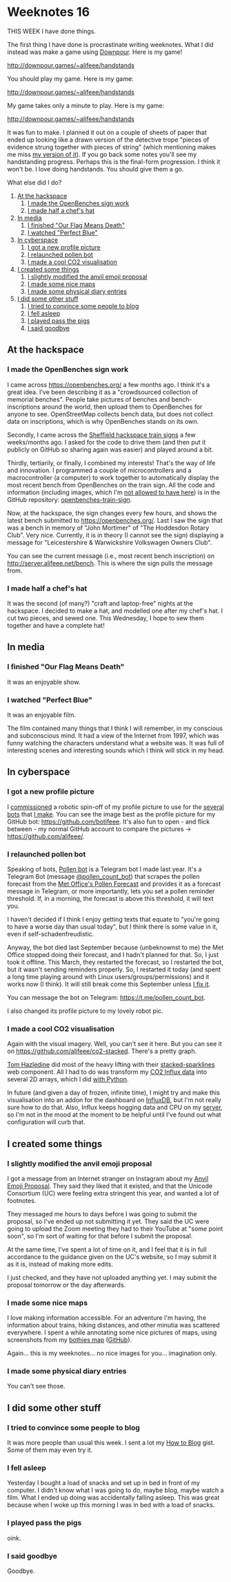 # Weeknotes 16

THIS WEEK I have done things.

The first thing I have done is procrastinate writing weeknotes. What I did instead was make a game using [Downpour](https://downpour.games/). Here is my game!

<http://downpour.games/~alifeee/handstands>

You should play my game. Here is my game:

<http://downpour.games/~alifeee/handstands>

My game takes only a minute to play. Here is my game:

<http://downpour.games/~alifeee/handstands>

It was fun to make. I planned it out on a couple of sheets of paper that ended up looking like a drawn version of the detective trope "pieces of evidence strung together with pieces of string" (which mentioning makes me miss [my version of it](https://www.instagram.com/p/CjGFoe9tXNo/)). If you go back some notes you'll see my handstanding progress. Perhaps this is the final-form progression. I think it won't be. I love doing handstands. You should give them a go.

What else did I do?

1. [At the hackspace](#at-the-hackspace)
   1. [I made the OpenBenches sign work](#i-made-the-openbenches-sign-work)
   2. [I made half a chef's hat](#i-made-half-a-chefs-hat)
2. [In media](#in-media)
   1. [I finished "Our Flag Means Death"](#i-finished-our-flag-means-death)
   2. [I watched "Perfect Blue"](#i-watched-perfect-blue)
3. [In cyberspace](#in-cyberspace)
   1. [I got a new profile picture](#i-got-a-new-profile-picture)
   2. [I relaunched pollen bot](#i-relaunched-pollen-bot)
   3. [I made a cool CO2 visualisation](#i-made-a-cool-co2-visualisation)
4. [I created some things](#i-created-some-things)
   1. [I slightly modified the anvil emoji proposal](#i-slightly-modified-the-anvil-emoji-proposal)
   2. [I made some nice maps](#i-made-some-nice-maps)
   3. [I made some physical diary entries](#i-made-some-physical-diary-entries)
5. [I did some other stuff](#i-did-some-other-stuff)
   1. [I tried to convince some people to blog](#i-tried-to-convince-some-people-to-blog)
   2. [I fell asleep](#i-fell-asleep)
   3. [I played pass the pigs](#i-played-pass-the-pigs)
   4. [I said goodbye](#i-said-goodbye)

## At the hackspace

### I made the OpenBenches sign work

I came across <https://openbenches.org/> a few months ago. I think it's a great idea. I've been describing it as a "crowdsourced collection of memorial benches". People take pictures of benches and bench-inscriptions around the world, then upload them to OpenBenches for anyone to see. OpenStreetMap collects bench data, but does not collect data on inscriptions, which is why OpenBenches stands on its own.

Secondly, I came across the [Sheffield hackspace train signs](https://github.com/sheffieldhackspace/train-signs) a few weeks/months ago. I asked for the code to drive them (and then put it publicly on GitHub so sharing again was easier) and played around a bit.

Thirdly, tertiarily, or finally, I combined my interests! That's the way of life and innovation. I programmed a couple of microcontrollers and a macrocontroller (a computer) to work together to automatically display the most recent bench from OpenBenches on the train sign. All the code and information (including images, which I'm [not allowed to have here](https://weeknotes.alifeee.co.uk/2023-51/)) is in the GitHub repository: [openbenches-train-sign](https://github.com/alifeee/openbenches-train-sign).

Now, at the hackspace, the sign changes every few hours, and shows the latest bench submitted to <https://openbenches.org/>. Last I saw the sign that was a bench in memory of "John Mortimer" of "The Hoddesdon Rotary Club". Very nice. Currently, it is in theory (I cannot see the sign) displaying a message for "Leicestershire & Warwickshire Volkswagen Owners Club".

You can see the current message (i.e., most recent bench inscription) on http://server.alifeee.net/bench. This is where the sign pulls the message from.

### I made half a chef's hat

It was the second (of many?) "craft and laptop-free" nights at the hackspace. I decided to make a hat, and modelled one after my chef's hat. I cut two pieces, and sewed one. This Wednesday, I hope to sew them together and have a complete hat!

## In media

### I finished "Our Flag Means Death"

It was an enjoyable show.

### I watched "Perfect Blue"

It was an enjoyable film.

The film contained many things that I think I will remember, in my conscious and subconscious mind. It had a view of the Internet from 1997, which was funny watching the characters understand what a website was. It was full of interesting scenes and interesting sounds which I think will stick in my head.

## In cyberspace

### I got a new profile picture

I [commissioned](https://www.instagram.com/sebgamer666) a robotic spin-off of my profile picture to use for the [several](https://github.com/alifeee/telegram-budgeter) [bots](https://github.com/alifeee/pollen_bot/) that [I make](https://github.com/botifeee). You can see the image best as the profile picture for my GitHub bot: <https://github.com/botifeee>. It's also fun to open - and flick between - my normal GitHub account to compare the pictures -> <https://github.com/alifeee/>.

### I relaunched pollen bot

Speaking of bots, [Pollen bot](https://github.com/alifeee/pollen_bot/) is a Telegram bot I made last year. It's a Telegram Bot (message [@pollen_count_bot](https://t.me/pollen_count_bot)) that scrapes the pollen forecast from the [Met Office's Pollen Forecast](https://www.metoffice.gov.uk/weather/warnings-and-advice/seasonal-advice/pollen-forecast) and provides it as a forecast message in Telegram, or more importantly, lets you set a pollen reminder threshold. If, in a morning, the forecast is above this threshold, it will text you.

I haven't decided if I think I enjoy getting texts that equate to "you're going to have a worse day than usual today", but I think there is some value in it, even if self-schadenfreudistic.

Anyway, the bot died last September because (unbeknownst to me) the Met Office stopped doing their forecast, and I hadn't planned for that. So, I just took it offline. This March, they restarted the forecast, so I restarted the bot, but it wasn't sending reminders properly. So, I restarted it today (and spent a long time playing around with Linux users/groups/permissions) and it works now (I think). It will still break come this September unless [I fix it](https://github.com/alifeee/pollen_bot/issues/5).

You can message the bot on Telegram: <https://t.me/pollen_count_bot>.

I also changed its profile picture to my lovely robot pic.

### I made a cool CO2 visualisation

Again with the visual imagery. Well, you can't see it here. But you can see it on <https://github.com/alifeee/co2-stacked>. There's a pretty graph.

[Tom Hazledine](https://github.com/tomhazledine) did most of the heavy lifting with their [stacked-sparklines](https://github.com/tomhazledine/stacked-sparklines/) web component. All I had to do was transform my [CO2 Influx data](https://github.com/alifeee/CO2-monitoring) into several 2D arrays, which I did [with Python](https://github.com/alifeee/co2-stacked/blob/main/csv_to_list-of-lists.py).

In future (and given a day of frozen, infinite time), I might try and make this visualisation into an addon for the dashboard on [InfluxDB](https://www.influxdata.com/), but I'm not really sure how to do that. Also, Influx keeps hogging data and CPU on my [server](https://server.alifeee.net/), so I'm not in the mood at the moment to be helpful until I've found out what configuration will curb that.

## I created some things

### I slightly modified the anvil emoji proposal

I got a message from an Internet stranger on Instagram about my [Anvil Emoji Proposal](https://docs.google.com/document/d/1eXBeP4E28YRlXuSK54jkX5DpcYN3q93m9bew21DoIe4/edit). They said they liked that it existed, and that the Unicode Consortium (UC) were feeling extra stringent this year, and wanted a lot of footnotes.

They messaged me hours to days before I was going to submit the proposal, so I've ended up not submitting it yet. They said the UC were going to upload the Zoom meeting they had to their YouTube at "some point soon", so I'm sort of waiting for that before I submit the proposal.

At the same time, I've spent a lot of time on it, and I feel that it is in full accordance to the guidance given on the UC's website, so I may submit it as it is, instead of making more edits.

I just checked, and they have not uploaded anything yet. I may submit the proposal tomorrow or the day afterwards.

### I made some nice maps

I love making information accessible. For an adventure I'm having, the information about trains, hiking distances, and other minutia was scattered everywhere. I spent a while annotating some nice pictures of maps, using screenshots from my [bothies map](https://server.alifeee.net/bothies/) ([GitHub](https://github.com/alifeee/mountain-bothies)).

Again... this is my weeknotes... no nice images for you... imagination only.

### I made some physical diary entries

You can't see those.

## I did some other stuff

### I tried to convince some people to blog

It was more people than usual this week. I sent a lot my [How to Blog](https://gist.github.com/alifeee/c857bfb45bfd260a9b9dd9c45e4f7478) gist. Some of them may even try it.

### I fell asleep

Yesterday I bought a load of snacks and set up in bed in front of my computer. I didn't know what I was going to do, maybe blog, maybe watch a film. What I ended up doing was accidentally falling asleep. This was great because when I woke up this morning I was in bed with a load of snacks.

### I played pass the pigs

oink.

### I said goodbye

Goodbye.
